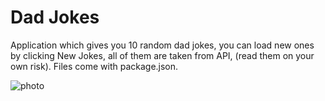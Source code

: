 # Dad Jokes

Application which gives you 10 random dad jokes, you can load new ones by clicking New Jokes, all of them are taken from API, (read them on your own risk). Files come with package.json.

![photo](https://user-images.githubusercontent.com/104715456/176279856-7bfda95e-fdda-4df8-8582-b30e45e7f596.PNG)
